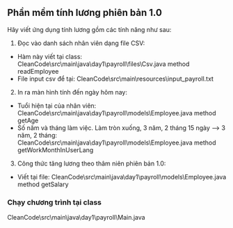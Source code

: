 ## Phần mềm tính lương phiên bản 1.0
Hãy viết ứng dụng tính lương gồm các tính năng như sau:
1. Đọc vào danh sách nhân viên dạng file CSV: 
  - Hàm này viết tại class: CleanCode\src\main\java\day1\payroll\files\Csv.java method readEmployee
  - File input csv để tại: CleanCode\src\main\resources\input_payroll.txt
2. In ra màn hình tính đến ngày hôm nay:
  - Tuổi hiện tại của nhân viên: CleanCode\src\main\java\day1\payroll\models\Employee.java method getAge
  - Số năm và tháng làm việc. Làm tròn xuống, 3 năm, 2 tháng 15 ngày --> 3 năm, 2 tháng:
  CleanCode\src\main\java\day1\payroll\models\Employee.java method getWorkMonthInUserLang
  
3. Công thức tăng lương theo thâm niên phiên bản 1.0:
  - Viết tại file: CleanCode\src\main\java\day1\payroll\models\Employee.java method getSalary

### Chạy chương trình tại class
CleanCode\src\main\java\day1\payroll\Main.java
